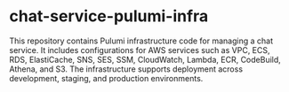 # chat-service-pulumi-infra
This repository contains Pulumi infrastructure code for managing a chat service. It includes configurations for AWS services such as VPC, ECS, RDS, ElastiCache, SNS, SES, SSM, CloudWatch, Lambda, ECR, CodeBuild, Athena, and S3. The infrastructure supports deployment across development, staging, and production environments.
